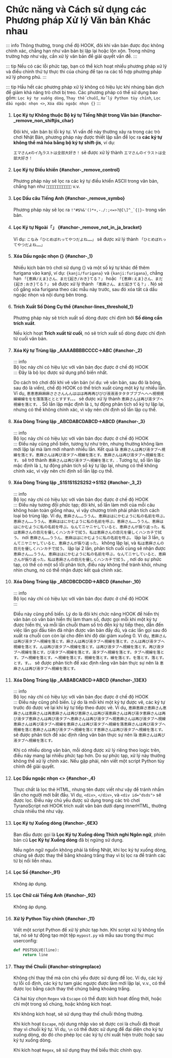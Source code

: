# Chức năng và Cách sử dụng các Phương pháp Xử lý Văn bản Khác nhau

::: info
Thông thường, trong chế độ HOOK, đôi khi văn bản được đọc không chính xác, chẳng hạn như văn bản bị lặp lại hoặc lộn xộn. Trong những trường hợp như vậy, cần xử lý văn bản để giải quyết vấn đề.
:::

::: tip
Nếu có các lỗi phức tạp, bạn có thể kích hoạt nhiều phương pháp xử lý và điều chỉnh thứ tự thực thi của chúng để tạo ra các tổ hợp phương pháp xử lý phong phú.
:::

::: tip
Hầu hết các phương pháp xử lý không có hiệu lực khi nhúng bản dịch để giảm khả năng trò chơi bị treo. Các phương pháp có thể sử dụng bao gồm: `Lọc ký tự xuống dòng`, `Thay thế chuỗi`, `Xử lý Python tùy chỉnh`, `Lọc dấu ngoặc nhọn <>`, `Xóa dấu ngoặc nhọn {}`
:::

1. #### Lọc Ký tự Không thuộc Bộ ký tự Tiếng Nhật trong Văn bản {#anchor-_remove_non_shiftjis_char}

    Đôi khi, văn bản bị lỗi ký tự. Vì vấn đề này thường xảy ra trong các trò chơi Nhật Bản, phương pháp này được thiết lập sẵn để lọc ra **các ký tự không thể mã hóa bằng bộ ký tự shift-jis**, ví dụ:

    `エマさんԟのイԠラストは全部大好き！` sẽ được xử lý thành `エマさんのイラストは全部大好き！`

1. #### Lọc Ký tự Điều khiển {#anchor-_remove_control}

    Phương pháp này sẽ lọc ra các ký tự điều khiển ASCII trong văn bản, chẳng hạn như `` v.v.

1. #### Lọc Dấu câu Tiếng Anh {#anchor-_remove_symbo}

    Phương pháp này sẽ lọc ra ```!"#$%&'()*+,-./:;<=>?@[\]^_`{|}~``` trong văn bản.

1. #### Lọc Ký tự Ngoài「」 {#anchor-_remove_not_in_ja_bracket}

    Ví dụ: `こなみ「ひとめぼれってやつだよね……」` sẽ được xử lý thành `「ひとめぼれってやつだよね……」`

1. #### Xóa Dấu ngoặc nhọn {} {#anchor-_1}

    Nhiều kịch bản trò chơi sử dụng {} và một số ký tự khác để thêm furigana vào kanji, ví dụ: `{kanji/furigana}` và `{kanji:furigana}`, chẳng hạn `「{恵麻/えま}さん、まだ{起き/おき}てる？」` hoặc `「{恵麻:えま}さん、まだ{起き:おき}てる？」` sẽ được xử lý thành `「恵麻さん、まだ起きてる？」`. Nó sẽ cố gắng xóa furigana theo các mẫu này trước, sau đó xóa tất cả dấu ngoặc nhọn và nội dung bên trong.

1. #### Trích Xuất Số Dòng Cụ thể {#anchor-lines_threshold_1}

    Phương pháp này sẽ trích xuất số dòng được chỉ định bởi **Số dòng cần trích xuất**.

    Nếu kích hoạt **Trích xuất từ cuối**, nó sẽ trích xuất số dòng được chỉ định từ cuối văn bản.

1. #### Xóa Ký tự Trùng lặp _AAAABBBBCCCC->ABC {#anchor-_2}

    ::: info  
    Bộ lọc này chỉ có hiệu lực với văn bản đọc được ở chế độ HOOK  
    :::
    Đây là bộ lọc được sử dụng phổ biến nhất.

    Do cách trò chơi đôi khi vẽ văn bản (ví dụ: vẽ văn bản, sau đó là bóng, sau đó là viền), chế độ HOOK có thể trích xuất cùng một ký tự nhiều lần. Ví dụ, `恵恵恵麻麻麻さささんんんははは再再再びびび液液液タタタブブブへへへ視視視線線線ををを落落落とととすすす。。。` sẽ được xử lý thành `恵麻さんは再び液タブへ視線を落とす。`. Số lần lặp mặc định là `1`, tự động phân tích số ký tự lặp lại, nhưng có thể không chính xác, vì vậy nên chỉ định số lần lặp cụ thể.

1. #### Xóa Dòng Trùng lặp _ABCDABCDABCD->ABCD {#anchor-_3}

    ::: info  
    Bộ lọc này chỉ có hiệu lực với văn bản đọc được ở chế độ HOOK  
    :::
    Điều này cũng phổ biến, tương tự như trên, nhưng thường không làm mới lặp lại mà làm mới nhanh nhiều lần. Kết quả là `恵麻さんは再び液タブへ視線を落とす。恵麻さんは再び液タブへ視線を落とす。恵麻さんは再び液タブへ視線を落とす。` sẽ trở thành `恵麻さんは再び液タブへ視線を落とす。`. Tương tự, số lần lặp mặc định là `1`, tự động phân tích số ký tự lặp lại, nhưng có thể không chính xác, vì vậy nên chỉ định số lần lặp cụ thể.

1. #### Xóa Dòng Trùng lặp _S1S1S1S2S2S2->S1S2 {#anchor-_3_2}

    ::: info  
    Bộ lọc này chỉ có hiệu lực với văn bản đọc được ở chế độ HOOK  
    :::
    Điều này tương đối phức tạp; đôi khi, số lần làm mới của mỗi câu không hoàn toàn giống nhau, vì vậy chương trình phải phân tích cách loại bỏ trùng lặp. Ví dụ, `恵麻さん……ううん、恵麻ははにかむように私の名前を呼ぶ。恵麻さん……ううん、恵麻ははにかむように私の名前を呼ぶ。恵麻さん……ううん、恵麻ははにかむように私の名前を呼ぶ。なんてニヤニヤしていると、恵麻さんが振り返った。私は恵麻さんの目元を優しくハンカチで拭う。私は恵麻さんの目元を優しくハンカチで拭う。` nơi `恵麻さん……ううん、恵麻ははにかむように私の名前を呼ぶ。` lặp lại 3 lần, `なんてニヤニヤしていると、恵麻さんが振り返った。` không lặp lại, và `私は恵麻さんの目元を優しくハンカチで拭う。` lặp lại 2 lần, phân tích cuối cùng sẽ nhận được `恵麻さん……ううん、恵麻ははにかむように私の名前を呼ぶ。なんてニヤしていると、恵麻さんが振り返った。私は恵麻さんの目元を優しくハンカチで拭う。`, nơi do sự phức tạp, có thể có một số lỗi phân tích, điều này không thể tránh khỏi, nhưng nhìn chung, nó có thể nhận được kết quả chính xác.

1. #### Xóa Dòng Trùng lặp _ABCDBCDCDD->ABCD {#anchor-_10}

    ::: info  
    Bộ lọc này chỉ có hiệu lực với văn bản đọc được ở chế độ HOOK  
    :::

    Điều này cũng phổ biến. Lý do là đôi khi chức năng HOOK để hiển thị văn bản có văn bản hiển thị làm tham số, được gọi mỗi khi một ký tự được hiển thị, và mỗi lần chuỗi tham số trỏ đến ký tự tiếp theo, dẫn đến việc lần gọi đầu tiên đã nhận được văn bản đầy đủ, và các lần gọi sau đó xuất ra chuỗi con còn lại cho đến khi độ dài giảm xuống 0. Ví dụ, `恵麻さんは再び液タブへ視線を落とす。麻さんは再び液タブへ視線を落とす。さんは再び液タブへ視線を落とす。んは再び液タブへ視線を落とす。は再び液タブへ視線を落とす。再び液タブへ視線を落とす。び液タブへ視線を落とす。液タブへ視線を落とす。タブへ視線を落とす。ブへ視線を落とす。へ視線を落とす。視線を落とす。線を落とす。を落とす。落とす。とす。す。。` sẽ được phân tích để xác định rằng văn bản thực sự nên là `恵麻さんは再び液タブへ視線を落とす。`

1. #### Xóa Dòng Trùng lặp _AABABCABCD->ABCD {#anchor-_13EX}

    ::: info  
    Bộ lọc này chỉ có hiệu lực với văn bản đọc được ở chế độ HOOK  
    :::
    Điều này cũng phổ biến. Lý do là mỗi khi một ký tự được vẽ, các ký tự trước đó được vẽ lại khi ký tự tiếp theo được vẽ. Ví dụ, `恵麻恵麻さ恵麻さん恵麻さんは恵麻さんは再恵麻さんは再び恵麻さんは再び液恵麻さんは再び液タ恵麻さんは再び液タブ恵麻さんは再び液タブへ恵麻さんは再び液タブへ視恵麻さんは再び液タブへ視線恵麻さんは再び液タブへ視線を恵麻さんは再び液タブへ視線を落恵麻さんは再び液タブへ視線を落と恵麻さんは再び液タブへ視線を落とす恵麻さんは再び液タブへ視線を落とす。` sẽ được phân tích để xác định rằng văn bản thực sự nên là `恵麻さんは再び液タブへ視線を落とす。`

    Khi có nhiều dòng văn bản, mỗi dòng được xử lý riêng theo logic trên, điều này mang lại nhiều phức tạp hơn. Do sự phức tạp, xử lý này thường không thể xử lý chính xác. Nếu gặp phải, nên viết một script Python tùy chỉnh để giải quyết.

1. #### Lọc Dấu ngoặc nhọn <> {#anchor-_4}

    Thực chất là lọc thẻ HTML, nhưng tên được viết như vậy để tránh nhầm lẫn cho người mới bắt đầu. Ví dụ, `<div>`, `</div>`, và `<div id="dsds">` sẽ được lọc. Điều này chủ yếu được sử dụng trong các trò chơi TyranoScript nơi HOOK trích xuất văn bản dưới dạng innerHTML, thường chứa nhiều thẻ như vậy.

1. #### Lọc Ký tự Xuống dòng {#anchor-_6EX}

    Ban đầu được gọi là **Lọc Ký tự Xuống dòng Thích nghi Ngôn ngữ**, phiên bản cũ **Lọc Ký tự Xuống dòng** đã bị ngừng sử dụng.

    Nếu ngôn ngữ nguồn không phải là tiếng Nhật, khi lọc ký tự xuống dòng, chúng sẽ được thay thế bằng khoảng trắng thay vì bị lọc ra để tránh các từ bị nối liền nhau.

1. #### Lọc Số {#anchor-_91}

    Không áp dụng.

1. #### Lọc Chữ cái Tiếng Anh {#anchor-_92}

    Không áp dụng.

1. #### Xử lý Python Tùy chỉnh {#anchor-_11}

    Viết một script Python để xử lý phức tạp hơn. Khi script xử lý không tồn tại, nó sẽ tự động tạo một tệp `mypost.py` và mẫu sau trong thư mục userconfig:

    ```python
    def POSTSOLVE(line):
        return line
    ```

1. #### Thay thế Chuỗi {#anchor-stringreplace}

    Không chỉ thay thế mà còn chủ yếu được sử dụng để lọc. Ví dụ, các ký tự lỗi cố định, các ký tự tam giác ngược được làm mới lặp lại, v.v., có thể được lọc bằng cách thay thế chúng bằng khoảng trắng.

    Cả hai tùy chọn `Regex` và `Escape` có thể được kích hoạt đồng thời, hoặc chỉ một trong số chúng, hoặc không kích hoạt.

    Khi không kích hoạt, sẽ sử dụng thay thế chuỗi thông thường.

    Khi kích hoạt `Escape`, nội dung nhập vào sẽ được coi là chuỗi đã thoát thay vì chuỗi ký tự. Ví dụ, `\n` có thể được sử dụng để đại diện cho ký tự xuống dòng, do đó cho phép lọc các ký tự chỉ xuất hiện trước hoặc sau ký tự xuống dòng.

    Khi kích hoạt `Regex`, sẽ sử dụng thay thế biểu thức chính quy.